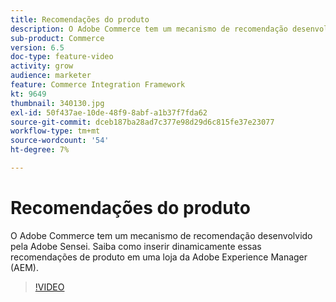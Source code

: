 ```yaml
---
title: Recomendações do produto
description: O Adobe Commerce tem um mecanismo de recomendação desenvolvido pela Adobe Sensei. Saiba como inserir dinamicamente essas recomendações de produto em uma loja da Adobe Experience Manager (AEM).
sub-product: Commerce
version: 6.5
doc-type: feature-video
activity: grow
audience: marketer
feature: Commerce Integration Framework
kt: 9649
thumbnail: 340130.jpg
exl-id: 50f437ae-10de-48f9-8abf-a1b37f7fda62
source-git-commit: dceb187ba28ad7c377e98d29d6c815fe37e23077
workflow-type: tm+mt
source-wordcount: '54'
ht-degree: 7%

---
```


# Recomendações do produto

O Adobe Commerce tem um mecanismo de recomendação desenvolvido pela Adobe Sensei. Saiba como inserir dinamicamente essas recomendações de produto em uma loja da Adobe Experience Manager (AEM).

>[!VIDEO](https://video.tv.adobe.com/v/340130/?learn=on)
